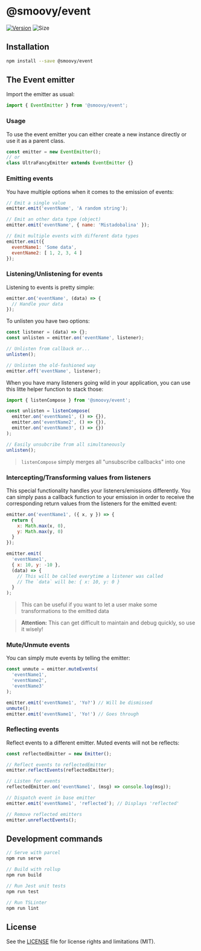 # @smoovy/event
[![Version](https://flat.badgen.net/npm/v/@smoovy/event)](https://www.npmjs.com/package/@smoovy/event) ![Size](https://flat.badgen.net/bundlephobia/minzip/@smoovy/event)


## Installation
```sh
npm install --save @smoovy/event
```

## The Event emitter
Import the emitter as usual:
```js
import { EventEmitter } from '@smoovy/event';
```

### Usage
To use the event emitter you can either create a new instance directly or use it as a parent class.

```js
const emitter = new EventEmitter();
// or
class UltraFancyEmitter extends EventEmitter {}
```

### Emitting events
You have multiple options when it comes to the emission of events:

```js
// Emit a single value
emitter.emit('eventName', 'A random string');

// Emit an other data type (object)
emitter.emit('eventName', { name: 'Mistadobalina' });

// Emit multiple events with different data types
emitter.emit({
  eventName1: 'Some data',
  eventName2: [ 1, 2, 3, 4 ]
});
```

### Listening/Unlistening for events
Listening to events is pretty simple:

```js
emitter.on('eventName', (data) => {
  // Handle your data
});
```

To unlisten you have two options:
```js
const listener = (data) => {};
const unlisten = emitter.on('eventName', listener);

// Unlisten from callback or...
unlisten();

// Unlisten the old-fashioned way
emitter.off('eventName', listener);
```

When you have many listeners going wild in your application, you can use this litte helper function to stack those:

```js
import { listenCompose } from '@smoovy/event';

const unlisten = listenCompose(
  emitter.on('eventName1', () => {}),
  emitter.on('eventName2', () => {}),
  emitter.on('eventName3', () => {})
);

// Easily unsubcribe from all simultaneously
unlisten();
```
> `listenCompose` simply merges all "unsubscribe callbacks" into one

### Intercepting/Transforming values from listeners
This special functionality handles your listeners/emissions differently. You can simply pass a callback function to your emission in order to receive the corresponding return values from the listeners for the emitted event:

```js
emitter.on('eventName1', ({ x, y }) => {
  return {
    x: Math.max(x, 0),
    y: Math.max(y, 0)
  }
});

emitter.emit(
  'eventName1',
  { x: 10, y: -10 },
  (data) => {
    // This will be called everytime a listener was called
    // The `data` will be: { x: 10, y: 0 }
  }
);
```
> This can be useful if you want to let a user make some transformations to the emitted data

> **Attention:** This can get difficult to maintain and debug quickly, so use it wisely!

### Mute/Unmute events
You can simply mute events by telling the emitter:

```js
const unmute = emitter.muteEvents(
  'eventName1',
  'eventName2',
  'eventName3'
);

emitter.emit('eventName1', 'Yo?') // Will be dismissed
unmute();
emitter.emit('eventName1', 'Yo!') // Goes through
```

### Reflecting events
Reflect events to a different emitter. Muted events will not be reflects:
```js
const reflectedEmitter = new Emitter();

// Reflect events to reflectedEmitter
emitter.reflectEvents(reflectedEmitter);

// Listen for events
reflectedEmitter.on('eventName1', (msg) => console.log(msg));

// Dispatch event in base emitter
emitter.emit('eventName1', 'reflected'); // Displays 'reflected'

// Remove reflected emitters
emitter.unreflectEvents();
```

## Development commands
```js
// Serve with parcel
npm run serve

// Build with rollup
npm run build

// Run Jest unit tests
npm run test

// Run TSLinter
npm run lint
```

## License
See the [LICENSE](../../LICENSE) file for license rights and limitations (MIT).
